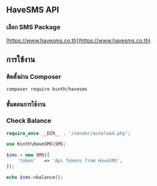 ## HaveSMS API

### เลือก SMS Package

[https://www.havesms.co.th](https://www.havesms.co.th)

## การใช้งาน

### ติดตั้งผ่าน Composer
```
composer require ksnth/havesms
```

### ขั้นตอนการใช้งาน
### Check Balance
```php
require_once __DIR__ . '/vendor/autoload.php';

use Ksnth\HaveSMS\SMS;

$sms = new SMS([
    'token'   => 'Api Tokens from HaveSMS',
]);

echo $sms->balance();
```

